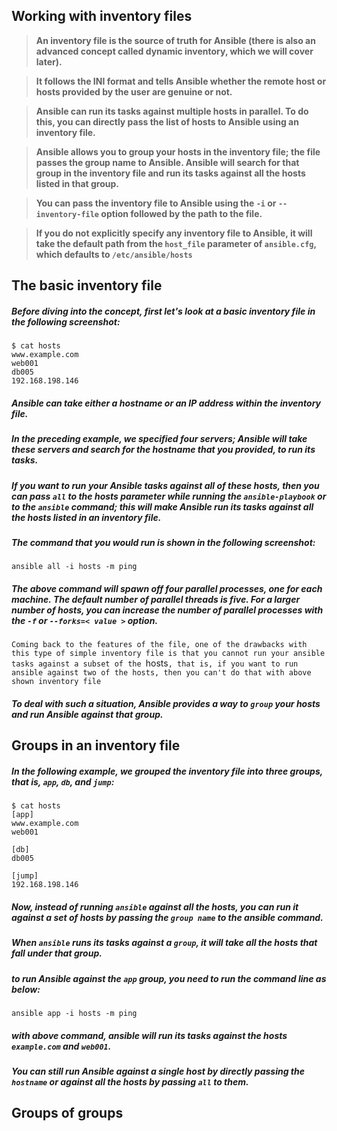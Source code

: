 ## Working with inventory files

> **An inventory file is the source of truth for Ansible (there is also an advanced concept called dynamic inventory, which we will cover later).**

> **It follows the INI format and tells Ansible whether the remote host or hosts provided by the user are genuine or not.**

> **Ansible can run its tasks against multiple hosts in parallel. To do this, you can directly pass the list of hosts to Ansible using an inventory file.**

> **Ansible allows you to group your hosts in the inventory file; the file passes the group name to Ansible. Ansible will search for that group in the inventory file and run its tasks against all the hosts listed in that group.**

> **You can pass the inventory file to Ansible using the `-i` or `--inventory-file` option followed by the path to the file.**

> **If you do not explicitly specify any inventory file to Ansible, it will take the default path from the `host_file` parameter of `ansible.cfg`, which defaults to `/etc/ansible/hosts`**

## The basic inventory file

##### Before diving into the concept, first let's look at a basic inventory file in the following screenshot:

```
$ cat hosts
www.example.com
web001
db005
192.168.198.146
```

##### Ansible can take either a hostname or an IP address within the inventory file. 

##### In the preceding example, we specified four servers; Ansible will take these servers and search for the hostname that you provided, to run its tasks. 

##### If you want to run your Ansible tasks against all of these hosts, then you can pass `all` to the hosts parameter while running the `ansible-playbook` or to the `ansible` command; this will make Ansible run its tasks against all the hosts listed in an inventory file.

##### The command that you would run is shown in the following screenshot:

```
ansible all -i hosts -m ping
```

##### The above command will spawn off four parallel processes, one for each machine. The default number of parallel threads is five. For a larger number of hosts, you can increase the number of parallel processes with the `-f` or `--forks=< value >` option.

`Coming back to the features of the file, one of the drawbacks with this type of simple inventory file is that you cannot run your ansible tasks against a subset of the `hosts`, that is, if you want to run ansible against two of the hosts, then you can't do that with above shown inventory file`


##### To deal with such a situation, Ansible provides a way to `group` your hosts and run Ansible against that group.

## Groups in an inventory file

##### In the following example, we grouped the inventory file into three groups, that is, `app`, `db`, and `jump`:

```
$ cat hosts
[app]
www.example.com
web001

[db]
db005

[jump]
192.168.198.146
```

##### Now, instead of running `ansible` against all the hosts, you can run it against a set of hosts by passing the `group name` to the ansible command. 

##### When `ansible` runs its tasks against a `group`, it will take all the hosts that fall under that group. 

##### to run Ansible against the `app` group, you need to run the command line as below:

```
ansible app -i hosts -m ping 
```

##### with above command, ansible will run its tasks against the hosts `example.com` and `web001`.

##### You can still run Ansible against a single host by directly passing the `hostname` or against all the hosts by passing `all` to them.

## Groups of groups

